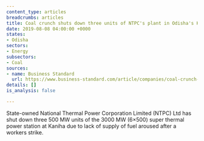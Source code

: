 ```yaml
---
content_type: articles
breadcrumbs: articles
title: Coal crunch shuts down three units of NTPC's plant in Odisha's Kaniha
date: 2019-08-08 04:00:00 +0000
states:
- Odisha
sectors:
- Energy
subsectors:
- Coal
sources:
- name: Business Standard
  url: https://www.business-standard.com/article/companies/coal-crunch-shuts-down-three-units-of-ntpc-s-plant-in-odisha-s-kaniha-119072901549_1.html
details: []
is_analysis: false

---
```

State-owned National Thermal Power Corporation Limited (NTPC) Ltd has shut down three 500 MW units of the 3000 MW (6×500) super thermal power station at Kaniha due to lack of supply of fuel aroused after a workers strike.